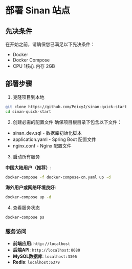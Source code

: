 # 部署 Sinan 站点

## 先决条件

在开始之前，请确保您已满足以下先决条件：

- Docker
- Docker Compose
- CPU 1核心 内存 2GB

## 部署步骤

1. 克隆项目到本地

```bash
git clone https://github.com/PeixyJ/sinan-quick-start
cd sinan-quick-start
```

2. 创建必需的配置文件 确保项目根目录下包含以下文件：
* sinan_dev.sql - 数据库初始化脚本
* application.yaml - Spring Boot 配置文件
* nginx.conf - Nginx 配置文件

3. 启动所有服务

**中国大陆用户（推荐）**:
```bash
docker-compose -f docker-compose-cn.yaml up -d
```

**海外用户或网络环境良好**:
```bash
docker-compose up -d
```

4. 查看服务状态
```bash
docker-compose ps
```

### 服务访问

- **前端应用**: `http://localhost`
- **后端API**: `http://localhost:8080`
- **MySQL数据库**: `localhost:3306`
- **Redis**: `localhost:6379`
